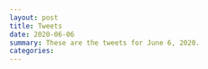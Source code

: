 ```yaml
---
layout: post
title: Tweets
date: 2020-06-06
summary: These are the tweets for June 6, 2020.
categories:
---
```


